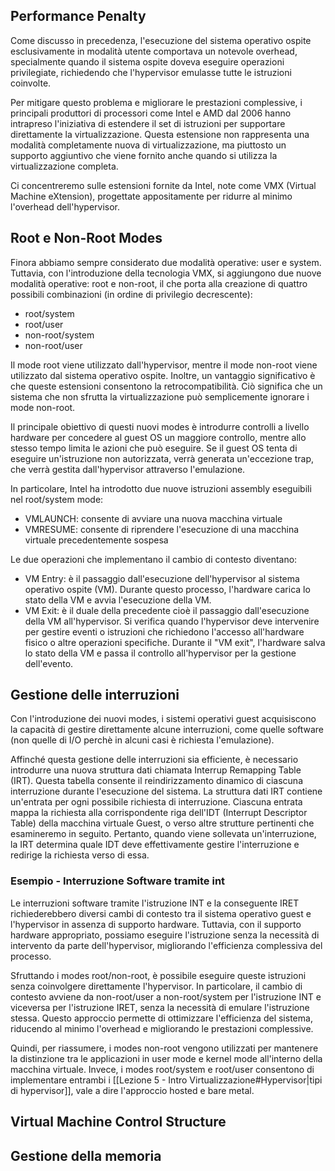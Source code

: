 
## Performance Penalty

Come discusso in precedenza, l'esecuzione del sistema operativo ospite esclusivamente in modalità utente comportava un notevole overhead, specialmente quando il sistema ospite doveva eseguire operazioni privilegiate, richiedendo che l'hypervisor emulasse tutte le istruzioni coinvolte.

Per mitigare questo problema e migliorare le prestazioni complessive, i principali produttori di processori come Intel e AMD dal 2006 hanno intrapreso l'iniziativa di estendere il set di istruzioni per supportare direttamente la virtualizzazione. 
Questa estensione non rappresenta una modalità completamente nuova di virtualizzazione, ma piuttosto un supporto aggiuntivo che viene fornito anche quando si utilizza la virtualizzazione completa.

Ci concentreremo sulle estensioni fornite da Intel, note come VMX (Virtual Machine eXtension), progettate appositamente per ridurre al minimo l'overhead dell'hypervisor.

## Root e Non-Root Modes

Finora abbiamo sempre considerato due modalità operative: user e system. 
Tuttavia, con l'introduzione della tecnologia VMX, si aggiungono due nuove modalità operative: root e non-root, il che porta alla creazione di quattro possibili combinazioni (in ordine di privilegio decrescente):
- root/system
- root/user
- non-root/system
- non-root/user

Il mode root viene utilizzato dall'hypervisor, mentre il mode non-root viene utilizzato dal sistema operativo ospite.
Inoltre, un vantaggio significativo è che queste estensioni consentono la retrocompatibilità. Ciò significa che un sistema che non sfrutta la virtualizzazione può semplicemente ignorare i mode non-root.

Il principale obiettivo di questi nuovi modes è introdurre controlli a livello hardware per concedere al guest OS un maggiore controllo, mentre allo stesso tempo limita le azioni che può eseguire. Se il guest OS tenta di eseguire un'istruzione non autorizzata, verrà generata un'eccezione trap, che verrà gestita dall'hypervisor attraverso l'emulazione.

In particolare, Intel ha introdotto due nuove istruzioni assembly eseguibili nel root/system mode:
- VMLAUNCH: consente di avviare una nuova macchina virtuale
- VMRESUME: consente di riprendere l'esecuzione di una macchina virtuale precedentemente sospesa

Le due operazioni che implementano il cambio di contesto diventano:
- VM Entry: è il passaggio dall'esecuzione dell'hypervisor al sistema operativo ospite (VM). Durante questo processo, l'hardware carica lo stato della VM e avvia l'esecuzione della VM.
- VM Exit: è il duale della precedente cioè il passaggio dall'esecuzione della VM all'hypervisor. Si verifica quando l'hypervisor deve intervenire per gestire eventi o istruzioni che richiedono l'accesso all'hardware fisico o altre operazioni specifiche. Durante il "VM exit", l'hardware salva lo stato della VM e passa il controllo all'hypervisor per la gestione dell'evento.

## Gestione delle interruzioni

Con l'introduzione dei nuovi modes, i sistemi operativi guest acquisiscono la capacità di gestire direttamente alcune interruzioni, come quelle software (non quelle di I/O perchè in alcuni casi è richiesta l'emulazione).

Affinché questa gestione delle interruzioni sia efficiente, è necessario introdurre una nuova struttura dati chiamata Interrup Remapping Table (IRT). Questa tabella consente il reindirizzamento dinamico di ciascuna interruzione durante l'esecuzione del sistema.
La struttura dati IRT contiene un'entrata per ogni possibile richiesta di interruzione. Ciascuna entrata mappa la richiesta alla corrispondente riga dell'IDT (Interrupt Descriptor Table) della macchina virtuale Guest, o verso altre strutture pertinenti che esamineremo in seguito. 
Pertanto, quando viene sollevata un'interruzione, la IRT determina quale IDT deve effettivamente gestire l'interruzione e redirige la richiesta verso di essa.

### Esempio - Interruzione Software tramite int

Le interruzioni software tramite l'istruzione INT e la conseguente IRET richiederebbero diversi cambi di contesto tra il sistema operativo guest e l'hypervisor in assenza di supporto hardware. 
Tuttavia, con il supporto hardware appropriato, possiamo eseguire l'istruzione senza la necessità di intervento da parte dell'hypervisor, migliorando l'efficienza complessiva del processo.

Sfruttando i modes root/non-root, è possibile eseguire queste istruzioni senza coinvolgere direttamente l'hypervisor. In particolare, il cambio di contesto avviene da non-root/user a non-root/system per l'istruzione INT e viceversa per l'istruzione IRET, senza la necessità di emulare l'istruzione stessa. Questo approccio permette di ottimizzare l'efficienza del sistema, riducendo al minimo l'overhead e migliorando le prestazioni complessive.

Quindi, per riassumere, i modes non-root vengono utilizzati per mantenere la distinzione tra le applicazioni in user mode e kernel mode all'interno della macchina virtuale. 
Invece, i modes root/system e root/user consentono di implementare entrambi i [[Lezione 5 - Intro Virtualizzazione#Hypervisor|tipi di hypervisor]], vale a dire l'approccio hosted e bare metal.

## Virtual Machine Control Structure


## Gestione della memoria

